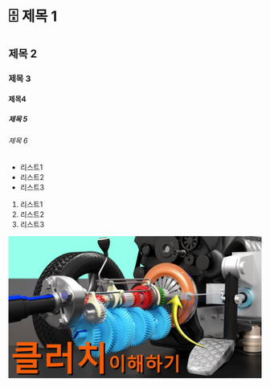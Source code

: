 # :file_cabinet: 제목 1
## 제목 2
### 제목 3
#### 제목4
##### 제목 5
###### 제목 6

- 리스트1
- 리스트2
- 리스트3

1. 리스트1
2. 리스트2
3. 리스트3


![이미지](./images/maxresdefault.jpg)
